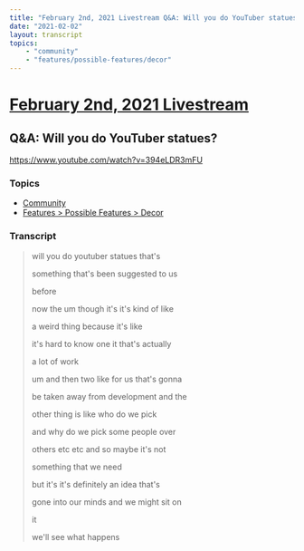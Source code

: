 ```yaml
---
title: "February 2nd, 2021 Livestream Q&A: Will you do YouTuber statues?"
date: "2021-02-02"
layout: transcript
topics:
    - "community"
    - "features/possible-features/decor"
---
```

# [February 2nd, 2021 Livestream](../2021-02-02.md)
## Q&A: Will you do YouTuber statues?
https://www.youtube.com/watch?v=394eLDR3mFU

### Topics
* [Community](../topics/community.md)
* [Features > Possible Features > Decor](../topics/features/possible-features/decor.md)

### Transcript

> will you do youtuber statues that's
>
> something that's been suggested to us
>
> before
>
> now the um though it's it's kind of like
>
> a weird thing because it's like
>
> it's hard to know one it that's actually
>
> a lot of work
>
> um and then two like for us that's gonna
>
> be taken away from development and the
>
> other thing is like who do we pick
>
> and why do we pick some people over
>
> others etc etc and so maybe it's not
>
> something that we need
>
> but it's it's definitely an idea that's
>
> gone into our minds and we might sit on
>
> it
>
> we'll see what happens

